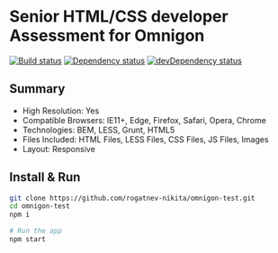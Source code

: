 # Senior HTML/CSS developer Assessment for Omnigon

[![Build status][travis-image]][travis-url] [![Dependency status][dependency-image]][dependency-url] [![devDependency status][dev-dependency-image]][dev-dependency-url]

## Summary
* High Resolution: Yes
* Compatible Browsers: IE11+, Edge, Firefox, Safari, Opera, Chrome
* Technologies: BEM, LESS, Grunt, HTML5
* Files Included: HTML Files, LESS Files, CSS Files, JS Files, Images
* Layout: Responsive

## Install & Run
```bash
git clone https://github.com/rogatnev-nikita/omnigon-test.git
cd omnigon-test
npm i

# Run the app
npm start
```

[travis-image]: https://travis-ci.org/rogatnev-nikita/omnigon-test.svg?branch=master
[travis-url]: https://travis-ci.org/rogatnev-nikita/omnigon-test

[dependency-image]: https://david-dm.org/rogatnev-nikita/omnigon-test.svg?style=flat-square
[dependency-url]: https://david-dm.org/rogatnev-nikita/omnigon-test

[dev-dependency-image]: https://david-dm.org/rogatnev-nikita/omnigon-test/dev-status.svg?style=flat-square
[dev-dependency-url]: https://david-dm.org/rogatnev-nikita/omnigon-test#info=devDependencies
